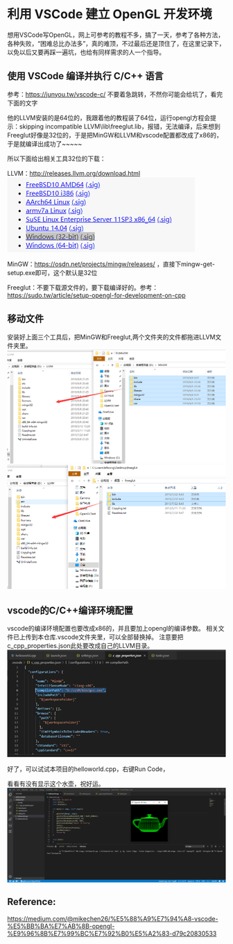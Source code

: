 # 利用 VSCode 建立 OpenGL 开发环境
想用VSCode写OpenGL，网上可参考的教程不多，搞了一天，参考了各种方法，各种失败，“困难总比办法多”，真的难顶，不过最后还是顶住了，在这里记录下，以免以后又要再踩一遍坑，也给有同样需求的人一个指导。

使用 VSCode 编译并执行 C/C++ 语言
---
参考：https://junyou.tw/vscode-c/
不要着急跳转，不然你可能会给坑了，看完下面的文字

他的LLVM安装的是64位的，我跟着他的教程装了64位，运行opengl方程会提示：skipping incompatible LLVM\lib\freeglut.lib，报错，无法编译，后来想到Freeglut好像是32位的，于是把MinGW和LLVM和vscode配置都改成了x86的，于是就编译出成功了~~~~~

所以下面给出相关工具32位的下载：

LLVM：http://releases.llvm.org/download.html
![Image text](https://github.com/sunbrando/-VSCode-OpenGL-/blob/master/Image/QQ%E6%88%AA%E5%9B%BE20190908230246.png)

MinGW：https://osdn.net/projects/mingw/releases/ ，直接下mingw-get-setup.exe即可，这个默认是32位

Freeglut：不要下载源文件的，要下载编译好的。参考：https://sudo.tw/article/setup-opengl-for-development-on-cpp

移动文件
---
安装好上面三个工具后，把MinGW和Freeglut,两个文件夹的文件都拖进LLVM文件夹里。
![Image text](https://github.com/sunbrando/-VSCode-OpenGL-/blob/master/Image/QQ截图20190908235856.png)
![Image text](https://github.com/sunbrando/-VSCode-OpenGL-/blob/master/Image/QQ%E6%88%AA%E5%9B%BE20190908235748.png)

vscode的C/C++编译环境配置
---
vscode的编译环境配置也要改成x86的，并且要加上opengl的编译参数。
相关文件已上传到本仓库.vscode文件夹里，可以全部替换掉。
注意要把c_cpp_properties.json此处要改成自己的LLVM目录。
![Image text](https://github.com/sunbrando/-VSCode-OpenGL-/blob/master/Image/QQ%E6%88%AA%E5%9B%BE20190908230921.png)

好了，可以试试本项目的helloworld.cpp，右键Run Code，

看看有没有显示这个水壶，祝好运。
![Image text](https://github.com/sunbrando/-VSCode-OpenGL-/blob/master/Image/QQ%E6%88%AA%E5%9B%BE20190908230641.png)

Reference:
---
https://medium.com/@mikechen26/%E5%88%A9%E7%94%A8-vscode-%E5%BB%BA%E7%AB%8B-opengl-%E9%96%8B%E7%99%BC%E7%92%B0%E5%A2%83-d79c20830533



